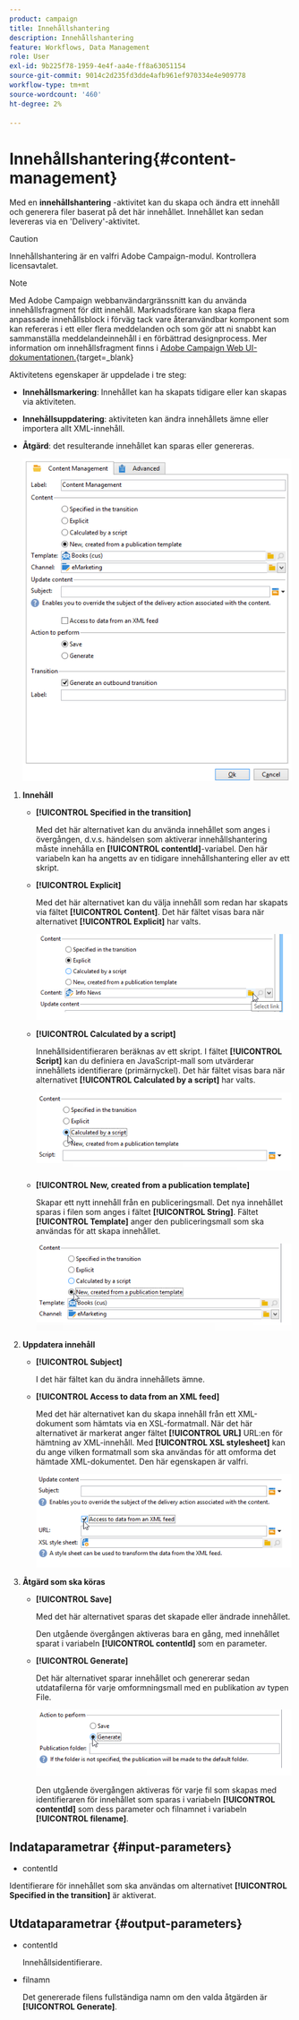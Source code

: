 ```yaml
---
product: campaign
title: Innehållshantering
description: Innehållshantering
feature: Workflows, Data Management
role: User
exl-id: 9b225f78-1959-4e4f-aa4e-ff8a63051154
source-git-commit: 9014c2d235fd3dde4afb961ef970334e4e909778
workflow-type: tm+mt
source-wordcount: '460'
ht-degree: 2%

---
```


# Innehållshantering{#content-management}

Med en **innehållshantering** -aktivitet kan du skapa och ändra ett innehåll och generera filer baserat på det här innehållet. Innehållet kan sedan levereras via en &#39;Delivery&#39;-aktivitet.

>[!CAUTION]
>
>Innehållshantering är en valfri Adobe Campaign-modul. Kontrollera licensavtalet.

>[!NOTE]
>
>Med Adobe Campaign webbanvändargränssnitt kan du använda innehållsfragment för ditt innehåll. Marknadsförare kan skapa flera anpassade innehållsblock i förväg tack vare återanvändbar komponent som kan refereras i ett eller flera meddelanden och som gör att ni snabbt kan sammanställa meddelandeinnehåll i en förbättrad designprocess. Mer information om innehållsfragment finns i [Adobe Campaign Web UI-dokumentationen.](https://experienceleague.adobe.com/en/docs/campaign-web/v8/content/manage-reusable-content/fragments/fragments){target=_blank}

Aktivitetens egenskaper är uppdelade i tre steg:

* **Innehållsmarkering**: Innehållet kan ha skapats tidigare eller kan skapas via aktiviteten.
* **Innehållsuppdatering**: aktiviteten kan ändra innehållets ämne eller importera allt XML-innehåll.
* **Åtgärd**: det resulterande innehållet kan sparas eller genereras.

  ![](assets/content_mgmt_edit.png)

1. **Innehåll**

   * **[!UICONTROL Specified in the transition]**

     Med det här alternativet kan du använda innehållet som anges i övergången, d.v.s. händelsen som aktiverar innehållshantering måste innehålla en **[!UICONTROL contentId]**-variabel. Den här variabeln kan ha angetts av en tidigare innehållshantering eller av ett skript.

   * **[!UICONTROL Explicit]**

     Med det här alternativet kan du välja innehåll som redan har skapats via fältet **[!UICONTROL Content]**. Det här fältet visas bara när alternativet **[!UICONTROL Explicit]** har valts.

     ![](assets/content_mgmt_explicit.png)

   * **[!UICONTROL Calculated by a script]**

     Innehållsidentifieraren beräknas av ett skript. I fältet **[!UICONTROL Script]** kan du definiera en JavaScript-mall som utvärderar innehållets identifierare (primärnyckel). Det här fältet visas bara när alternativet **[!UICONTROL Calculated by a script]** har valts.

     ![](assets/content_mgmt_script.png)

   * **[!UICONTROL New, created from a publication template]**

     Skapar ett nytt innehåll från en publiceringsmall. Det nya innehållet sparas i filen som anges i fältet **[!UICONTROL String]**. Fältet **[!UICONTROL Template]** anger den publiceringsmall som ska användas för att skapa innehållet.

     ![](assets/content_mgmt_new.png)

1. **Uppdatera innehåll**

   * **[!UICONTROL Subject]**

     I det här fältet kan du ändra innehållets ämne.

   * **[!UICONTROL Access to data from an XML feed]**

     Med det här alternativet kan du skapa innehåll från ett XML-dokument som hämtats via en XSL-formatmall. När det här alternativet är markerat anger fältet **[!UICONTROL URL]** URL:en för hämtning av XML-innehåll. Med **[!UICONTROL XSL stylesheet]** kan du ange vilken formatmall som ska användas för att omforma det hämtade XML-dokumentet. Den här egenskapen är valfri.

     ![](assets/content_mgmt_xmlcontent.png)

1. **Åtgärd som ska köras**

   * **[!UICONTROL Save]**

     Med det här alternativet sparas det skapade eller ändrade innehållet.

     Den utgående övergången aktiveras bara en gång, med innehållet sparat i variabeln **[!UICONTROL contentId]** som en parameter.

   * **[!UICONTROL Generate]**

     Det här alternativet sparar innehållet och genererar sedan utdatafilerna för varje omformningsmall med en publikation av typen File.

     ![](assets/content_mgmt_generate.png)

     Den utgående övergången aktiveras för varje fil som skapas med identifieraren för innehållet som sparas i variabeln **[!UICONTROL contentId]** som dess parameter och filnamnet i variabeln **[!UICONTROL filename]**.

## Indataparametrar {#input-parameters}

* contentId

Identifierare för innehållet som ska användas om alternativet **[!UICONTROL Specified in the transition]** är aktiverat.

## Utdataparametrar {#output-parameters}

* contentId

  Innehållsidentifierare.

* filnamn

  Det genererade filens fullständiga namn om den valda åtgärden är **[!UICONTROL Generate]**.
